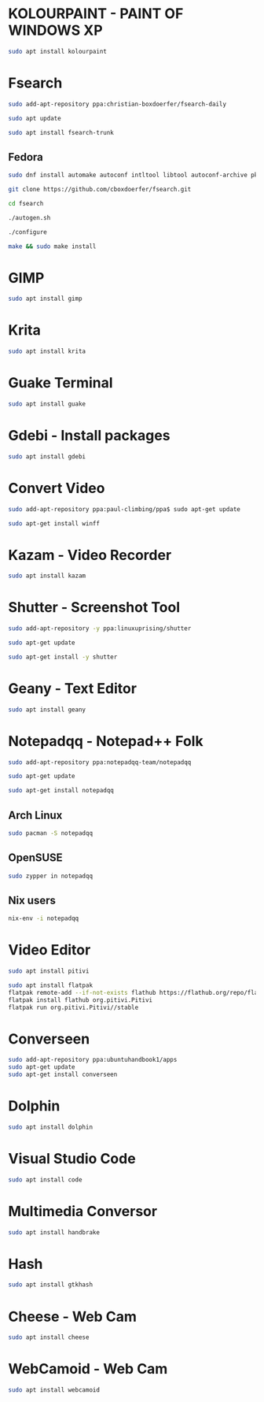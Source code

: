  
 # KOLOURPAINT - PAINT OF WINDOWS XP
 
 ~~~bash
 sudo apt install kolourpaint
 ~~~
 
 # Fsearch 
 
 ~~~bash
 sudo add-apt-repository ppa:christian-boxdoerfer/fsearch-daily
 
 sudo apt update 
 
 sudo apt install fsearch-trunk
 ~~~
 
 ## Fedora
 
 ~~~bash
 sudo dnf install automake autoconf intltool libtool autoconf-archive pkgconfig glib2-devel gtk3-devel
 
 git clone https://github.com/cboxdoerfer/fsearch.git
 
 cd fsearch
 
 ./autogen.sh
 
 ./configure
 
 make && sudo make install
 ~~~
 
 # GIMP
 ~~~bash
 sudo apt install gimp
 ~~~
 
 # Krita
 ~~~bash
 sudo apt install krita
 ~~~
 
 # Guake Terminal
 ~~~bash
 sudo apt install guake
 ~~~
 
 # Gdebi - Install packages
 
 ~~~bash
 sudo apt install gdebi
 ~~~
 
 # Convert Video
 ~~~bash
 sudo add-apt-repository ppa:paul-climbing/ppa$ sudo apt-get update
 
 sudo apt-get install winff
 ~~~
 
 # Kazam - Video Recorder
 ~~~bash
 sudo apt install kazam
 ~~~
 
 # Shutter - Screenshot Tool
 ~~~bash
 sudo add-apt-repository -y ppa:linuxuprising/shutter
 
 sudo apt-get update
 
 sudo apt-get install -y shutter 
 ~~~
 
 # Geany - Text Editor
 ~~~bash
 sudo apt install geany
 ~~~
 
 # Notepadqq - Notepad++ Folk
 ~~~bash
 sudo add-apt-repository ppa:notepadqq-team/notepadqq

 sudo apt-get update

 sudo apt-get install notepadqq
 ~~~

 ## Arch Linux
 ~~~bash
 sudo pacman -S notepadqq
 ~~~
 
 ## OpenSUSE
 ~~~bash
 sudo zypper in notepadqq
 ~~~
 
 ## Nix users
 ~~~bash
 nix-env -i notepadqq
 ~~~
 
 # Video Editor
 ~~~bash
 sudo apt install pitivi
 
 sudo apt install flatpak
 flatpak remote-add --if-not-exists flathub https://flathub.org/repo/flathub.flatpakrepo
 flatpak install flathub org.pitivi.Pitivi
 flatpak run org.pitivi.Pitivi//stable
 ~~~
 
 # Converseen
 ~~~bash
 sudo add-apt-repository ppa:ubuntuhandbook1/apps
 sudo apt-get update
 sudo apt-get install converseen
 ~~~
 
 # Dolphin
 ~~~bash
 sudo apt install dolphin
 ~~~
 
 # Visual Studio Code
 ~~~bash
 sudo apt install code
 ~~~
 
 # Multimedia Conversor
 ~~~bash
 sudo apt install handbrake
 ~~~
 
 # Hash
 ~~~bash
 sudo apt install gtkhash
 ~~~
 
 # Cheese - Web Cam
 ~~~bash
 sudo apt install cheese
 ~~~
 
 # WebCamoid - Web Cam
 ~~~bash
 sudo apt install webcamoid
 ~~~
